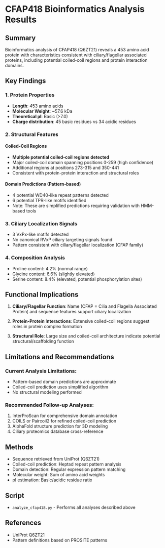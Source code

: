 # CFAP418 Bioinformatics Analysis Results

## Summary
Bioinformatics analysis of CFAP418 (Q6ZT21) reveals a 453 amino acid protein with characteristics consistent with ciliary/flagellar associated proteins, including potential coiled-coil regions and protein interaction domains.

## Key Findings

### 1. Protein Properties
- **Length**: 453 amino acids
- **Molecular Weight**: ~57.6 kDa
- **Theoretical pI**: Basic (>7.0)
- **Charge distribution**: 45 basic residues vs 34 acidic residues

### 2. Structural Features

#### Coiled-Coil Regions
- **Multiple potential coiled-coil regions detected**
- Major coiled-coil domain spanning positions 0-259 (high confidence)
- Additional regions at positions 273-315 and 350-441
- Consistent with protein-protein interaction and structural roles

#### Domain Predictions (Pattern-based)
- 4 potential WD40-like repeat patterns detected
- 6 potential TPR-like motifs identified
- Note: These are simplified predictions requiring validation with HMM-based tools

### 3. Ciliary Localization Signals
- 3 VxPx-like motifs detected
- No canonical RVxP ciliary targeting signals found
- Pattern consistent with ciliary/flagellar localization (CFAP family)

### 4. Composition Analysis
- Proline content: 4.2% (normal range)
- Glycine content: 6.6% (slightly elevated)
- Serine content: 8.4% (elevated, potential phosphorylation sites)

## Functional Implications

1. **Ciliary/Flagellar Function**: Name (CFAP = Cilia and Flagella Associated Protein) and sequence features support ciliary localization

2. **Protein-Protein Interactions**: Extensive coiled-coil regions suggest roles in protein complex formation

3. **Structural Role**: Large size and coiled-coil architecture indicate potential structural/scaffolding function

## Limitations and Recommendations

### Current Analysis Limitations:
- Pattern-based domain predictions are approximate
- Coiled-coil prediction uses simplified algorithm
- No structural modeling performed

### Recommended Follow-up Analyses:
1. InterProScan for comprehensive domain annotation
2. COILS or Paircoil2 for refined coiled-coil prediction
3. AlphaFold structure prediction for 3D modeling
4. Ciliary proteomics database cross-reference

## Methods
- Sequence retrieved from UniProt (Q6ZT21)
- Coiled-coil prediction: Heptad repeat pattern analysis
- Domain detection: Regular expression pattern matching
- Molecular weight: Sum of amino acid weights
- pI estimation: Basic/acidic residue ratio

## Script
- `analyze_cfap418.py` - Performs all analyses described above

## References
- UniProt Q6ZT21
- Pattern definitions based on PROSITE patterns